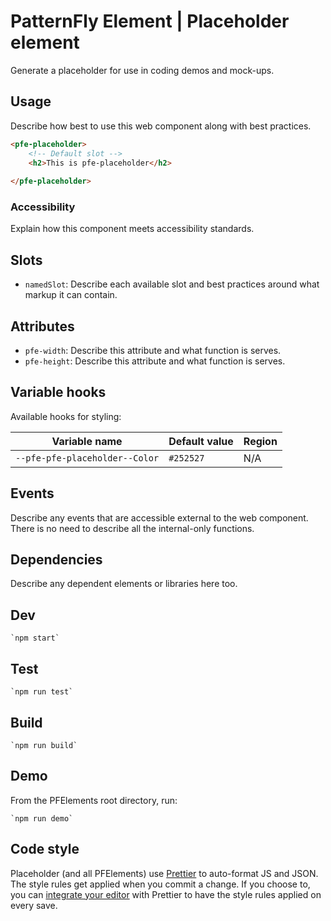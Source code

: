 # PatternFly Element | Placeholder element
Generate a placeholder for use in coding demos and mock-ups.

## Usage
Describe how best to use this web component along with best practices.

```html
<pfe-placeholder>
    <!-- Default slot -->
    <h2>This is pfe-placeholder</h2>
    
</pfe-placeholder>
```

### Accessibility
Explain how this component meets accessibility standards.

## Slots

- `namedSlot`: Describe each available slot and best practices around what markup it can contain.

## Attributes

- `pfe-width`: Describe this attribute and what function is serves.
- `pfe-height`: Describe this attribute and what function is serves.

## Variable hooks

Available hooks for styling:

| Variable name | Default value | Region |
| --- | --- | --- |
| `--pfe-pfe-placeholder--Color` | `#252527` | N/A |

## Events
Describe any events that are accessible external to the web component. There is no need to describe all the internal-only functions.


## Dependencies
Describe any dependent elements or libraries here too.

## Dev

    `npm start`

## Test

    `npm run test`

## Build

    `npm run build`

## Demo

From the PFElements root directory, run:

    `npm run demo`

## Code style

Placeholder (and all PFElements) use [Prettier][prettier] to auto-format JS and JSON. The style rules get applied when you commit a change. If you choose to, you can [integrate your editor][prettier-ed] with Prettier to have the style rules applied on every save.

[prettier]: https://github.com/prettier/prettier/
[prettier-ed]: https://prettier.io/docs/en/editors.html
[web-component-tester]: https://github.com/Polymer/web-component-tester
